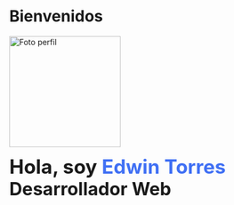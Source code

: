 # Bienvenidos
<img :src="$withBase('/img/perfil.png')" alt="Foto perfil" height="200px">

<span style="font-size: 2.5em; font-weight: bold">Hola, soy <span style="color:#4070F4">Edwin Torres</span></span>
<br />
<span style="font-size: 2rem; font-weight: bold">Desarrollador Web</span>
